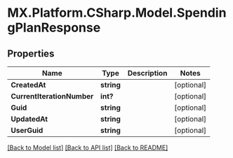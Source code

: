 # MX.Platform.CSharp.Model.SpendingPlanResponse

## Properties

Name | Type | Description | Notes
------------ | ------------- | ------------- | -------------
**CreatedAt** | **string** |  | [optional] 
**CurrentIterationNumber** | **int?** |  | [optional] 
**Guid** | **string** |  | [optional] 
**UpdatedAt** | **string** |  | [optional] 
**UserGuid** | **string** |  | [optional] 

[[Back to Model list]](../README.md#documentation-for-models) [[Back to API list]](../README.md#documentation-for-api-endpoints) [[Back to README]](../README.md)

